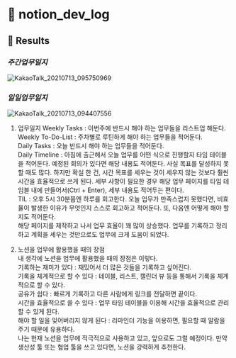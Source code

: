 # 📄 notion_dev_log

## 🥑 Results
### *주간업무일지*
![KakaoTalk_20210713_095750969](https://user-images.githubusercontent.com/75344302/125374375-d6fc8a00-e3c1-11eb-8b9d-b32897ceb30e.png)
### *일일업무일지*
![KakaoTalk_20210713_094407556](https://user-images.githubusercontent.com/75344302/125374372-d532c680-e3c1-11eb-83e3-91a23d3f3524.png)

1. 업무일지
  Weekly Tasks : 이번주에 반드시 해야 하는 업무들을 리스트업 해둔다.<br>
  Weekly To-Do-List : 주차별로 루틴하게 해야 하는 업무들을 적어둔다.<br>
  Daily Tasks : 오늘 반드시 해야 하는 업무들을 적어둔다.<br>
  Daily Timeline : 아침에 출근해서 오늘 업무를 어떤 식으로 진행할지 타임 테이블을 적어둔다. 예정된 회의가 있다면 해당 내용도 적어둔다. 사실 목표를 달성하지 못할 때도 많다. 하지만 확실    한 건, 시간 목표를 세우는 것이 세우지 않는 것보다 훨씬 시간을 효율적으로 쓰게 된다. 세부 사항이 필요한 경우 해당 업무 페이지를 타임 테임블 내에 만들어서(Ctrl + Enter), 세부 내용도      적어두는 편이다.<br>
  TIL : 오후 5시 30분쯤엔 하루를 회고한다. 오늘 업무가 만족스럽지 못했다면, 비효율이 발생한 이유가 무엇인지 스스로 회고하고 적어둔다. 또, 다음엔 어떻게 해야 할지도 적어둔다.<br>
  해당 페이지를 제작하고 나서 업무 효율이 꽤 많이 상승했다. 업무를 기록하고 정리하고 계획을 세우는 것만으로도 업무에 크게 도움이 되었다.<br>

2. 노션을 업무에 활용했을 때의 장점<br>
  내 생각에 노션을 업무에 활용했을 때의 장점은 이렇다.<br>
  기록하는 재미가 있다 : 재밌어서 더 많은 것들을 기록하고 싶어진다.<br>
  기록을 체계적으로 할 수 있다 : 테이블, 리스트, 캘린더 뷰 등을 통해서 기록을 체계적으로 할 수 있다.<br>
  공유가 쉽다 : 빠르게 기록하고 다른 사람에게 링크를 전달하면 끝이다.<br>
  시간을 효율적으로 쓸 수 있다 : 업무 타임 테이블을 이용해 시간을 효율적으로 관리할 수 있게 된다.<br>
  해야 할 일을 잊어버리지 않게 된다 : 리마인더 기능을 이용하면, 필요할 때 알람을 주기 때문에 유용하다.<br>
  나는 현재 노션을 업무에 적극적으로 사용하고 있고, 앞으로도 그럴 예정이다. 만약 생산성 툴 또는 협업 툴을 쓰고 있다면, 노션을 강력하게 추천한다.<br>
